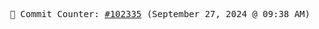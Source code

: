 <p align="center">
    <samp>
        📮 Commit Counter: <a href="https://github.com/Javascript-void0/Javascript-void0/commits/main">#102335</a> (September 27, 2024 @ 09:38 AM)
    </samp>
</p>